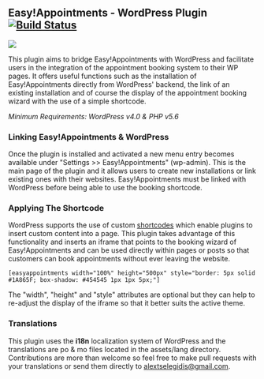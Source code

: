 ## Easy!Appointments - WordPress Plugin [![Build Status](https://travis-ci.org/alextselegidis/easyappointments-wp-plugin.svg?branch=develop)](https://travis-ci.org/alextselegidis/easyappointments-wp-plugin)
<img src="https://easyappointments.files.wordpress.com/2015/02/easyappointments-wp-plugin-banner.png">

This plugin aims to bridge Easy!Appointments with WordPress and facilitate users in the integration of the appointment booking system to their WP pages. It offers useful functions such as the installation of Easy!Appointments directly from WordPress' backend, the link of an existing installation and of course the display of the appointment booking wizard with the use of a simple shortcode.

*Minimum Requirements: WordPress v4.0 & PHP v5.6*

### Linking Easy!Appointments & WordPress

Once the plugin is installed and activated a new menu entry becomes available under "Settings >> Easy!Appointments" (wp-admin). This is the main page of the plugin and it allows users to create new installations or link existing ones with their websites. Easy!Appointments must be linked with WordPress before being able to use the booking shortcode.

### Applying The Shortcode

WordPress supports the use of custom [shortcodes](https://www.smashingmagazine.com/2012/05/wordpress-shortcodes-complete-guide) which enable plugins to insert custom content into a page. This plugin takes advantage of this functionality and inserts an iframe that points to the booking wizard of Easy!Appointments and can be used directly within pages or posts so that customers can book appointments without ever leaving the website.

```
[easyappointments width="100%" height="500px" style="border: 5px solid #1A865F; box-shadow: #454545 1px 1px 5px;"]
```
The "width", "height" and "style" attributes are optional but they can help to re-adjust the display of the iframe so that it better suits the active theme.

### Translations

This plugin uses the **i18n** localization system of WordPress and the translations are po & mo files located in the assets/lang directory. Contributions are more than welcome so feel free to make pull requests with your translations or send them directly to [alextselegidis@gmail.com](mailto:alextselegidis@gmail.com).
